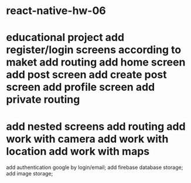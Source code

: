 # react-native-hw-06

educational project
add register/login screens according to maket
add routing
add home screen
add post screen
add create post screen
add profile screen
add private routing
========================
add nested screens
add routing
add work with camera
add work with location
add work with maps
======================
add authentication google by login/email;
add firebase database storage;
add image storage;
